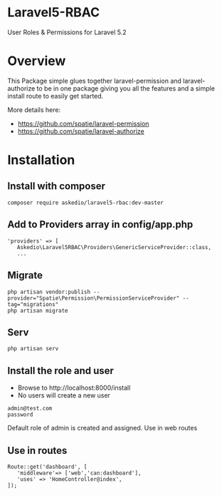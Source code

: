# Laravel5-RBAC
User Roles &amp; Permissions for Laravel 5.2


# Overview
This Package simple glues together laravel-permission and laravel-authorize to be in one package giving you all the features and a simple install route to easily get started.

More details here:
* https://github.com/spatie/laravel-permission
* https://github.com/spatie/laravel-authorize


# Installation
## Install with composer
~~~
composer require askedio/laravel5-rbac:dev-master
~~~

## Add to Providers array in config/app.php
~~~
'providers' => [
   Askedio\Laravel5RBAC\Providers\GenericServiceProvider::class,
   ...
~~~

## Migrate
~~~
php artisan vendor:publish --provider="Spatie\Permission\PermissionServiceProvider" --tag="migrations"
php artisan migrate 
~~~


## Serv
~~~ 
php artisan serv
~~~


## Install the role and user
* Browse to http://localhost:8000/install
* No users will create a new user
~~~
admin@test.com
password
~~~

Default role of admin is created and assigned. Use in web routes

## Use in routes
~~~
Route::get('dashboard', [
   'middleware'=> ['web','can:dashboard'],
   'uses' => 'HomeController@index',
]);
~~~



